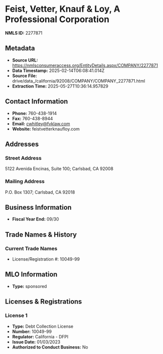 # Feist, Vetter, Knauf & Loy, A Professional Corporation

**NMLS ID:** 2277871

## Metadata
- **Source URL:** https://nmlsconsumeraccess.org/EntityDetails.aspx/COMPANY/2277871
- **Data Timestamp:** 2025-02-14T06:08:41.014Z
- **Source File:** drive/data_/california/92008/COMPANY/COMPANY_2277871.html
- **Extraction Time:** 2025-05-27T10:36:14.957829

## Contact Information
- **Phone:** 760-438-1914
- **Fax:** 760-438-8944
- **Email:** cwhitley@fvklaw.com
- **Website:** feistvetterknaufloy.com

## Addresses
### Street Address
5122 Avenida Encinas, Suite 100; Carlsbad, CA 92008

### Mailing Address
P.O. Box 1307; Carlsbad, CA 92018

## Business Information
- **Fiscal Year End:** 09/30

## Trade Names & History
### Current Trade Names
- License/Registration #: 10049-99

## MLO Information
- **Type:** sponsored

## Licenses & Registrations

### License 1
- **Type:** Debt Collection License
- **Number:** 10049-99
- **Regulator:** California - DFPI
- **Issue Date:** 01/03/2023
- **Authorized to Conduct Business:** No
